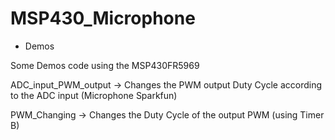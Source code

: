 # MSP430_Microphone
 - Demos

Some Demos code using the MSP430FR5969

ADC_input_PWM_output -> Changes the PWM output Duty Cycle according to the ADC input (Microphone Sparkfun)

PWM_Changing -> Changes the Duty Cycle of the output PWM (using Timer B)